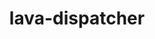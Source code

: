---
parent_project: lava
permalink: /engineering/projects/lava/lava-dispatcher/
project_link_name: lava-dispatcher
project_stats: 'true'
project_url: n/a
image:
  featured: 'true'
  path: /assets/images/projects/lava.png
title: lava-dispatcher
display: false
---